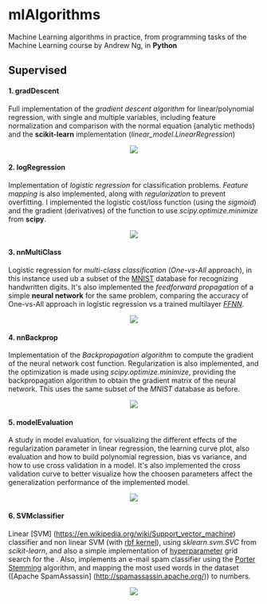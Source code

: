 # mlAlgorithms
Machine Learning algorithms in practice, from programming tasks of the Machine Learning course by Andrew Ng, in **Python**

## Supervised
#### 1. gradDescent

Full implementation of the *gradient descent algorithm* for linear/polynomial regression, with single and multiple variables, including feature normalization and comparison with the normal equation (analytic methods) and the **scikit-learn** implementation (*linear_model.LinearRegression*)

<p align="center"> <img src="http://blog.datumbox.com/wp-content/uploads/2013/10/gradient-descent.png"/></p>

#### 2. logRegression
Implementation of *logistic regression* for classification problems. *Feature mapping* is also implemented, along with *regularization* to prevent overfitting. I implemented the logistic cost/loss function (using the *sigmoid*) and the gradient (derivatives) of the function to use *scipy.optimize.minimize* from **scipy**.

<p align="center"> <img src="https://cdn-images-1.medium.com/max/1200/1*nsphNzg5aAtTWbI4jwKItw.png"/></p>


#### 3. nnMultiClass
Logistic regression for *multi-class classification* (*One-vs-All* approach), in this instance used ub a subset of the [MNIST](http://yann.lecun.com/exdb/mnist/) database for recognizing handwritten digits. It's also implemented the *feedforward propagation* of a simple **neural network** for the same problem, comparing the accuracy of One-vs-All approach in logistic regression vs a trained multilayer [*FFNN*](https://en.wikipedia.org/wiki/Feedforward_neural_network).

<p align="center"> <img src="http://matlabgeeks.com/wp-content/uploads/2011/06/Multi-layer-perceptron.png"/></p>

#### 4. nnBackprop
Implementation of the *Backpropagation algorithm* to compute the gradient of the neural network cost function. Regularization is also implemented, and the optimization is made using *scipy.optimize.minimize*, providing the backpropagation algorithm to obtain the gradient matrix of the neural network. This uses the same subset of the *MNIST* database as before.

<p align="center"> <img src="http://home.agh.edu.pl/~vlsi/AI/backp_t_en/backprop_files/img18.gif"/></p>

#### 5. modelEvaluation
A study in model evaluation, for visualizing the different effects of the regularization parameter in linear regression, the learning curve plot, also evaluation and how to build polynomial regression, bias vs variance, and how to use cross validation in a model. It's also implemented the cross validation curve to better visualize how the choosen parameters affect the generalization performance of the implemented model.

<p align="center"> <img src="https://www.safaribooksonline.com/library/view/hands-on-machine-learning/9781491962282/assets/mlst_04in04.png"/></p>

#### 6. SVMclassifier
Linear [SVM] (https://en.wikipedia.org/wiki/Support_vector_machine) classifier and non linear SVM (with [rbf kernel](https://en.wikipedia.org/wiki/Radial_basis_function_kernel)), using *sklearn.svm.SVC* from *scikit-learn*, and also a simple implementation of [hyperparameter](https://en.wikipedia.org/wiki/Hyperparameter) grid search for the . Also, implements an e-mail spam classifier using the [Porter Stemming](https://en.wikipedia.org/wiki/Stemming) algorithm, and mapping the most used words in the dataset ([Apache SpamAssassin] (http://spamassassin.apache.org/)) to numbers. 

<p align="center"> <img src="http://scikit-learn.org/stable/_images/sphx_glr_plot_iris_001.png"/></p>

